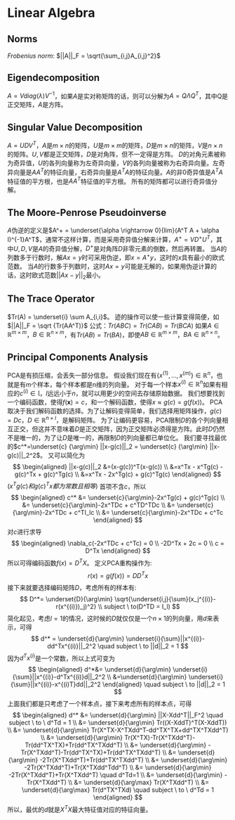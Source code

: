 # Linear Algebra

## Norms

$Frobenius \ norm$: $||A||_F = \sqrt{\sum_{i,j}A_{i,j}^2}$

## Eigendecomposition

$A = V diag(\lambda)V^{-1}$，如果$A$是实对称矩阵的话，则可以分解为$A = Q \Lambda Q^T$，其中Q是正交矩阵，$A$是方阵。

## Singular Value Decomposition

$A=UDV^T$，$A$是$m \times n$的矩阵，$U$是$m \times m$的矩阵，$D$是$m \times n$的矩阵，$V$是$n \times n$的矩阵。$U,V$都是正交矩阵，$D$是对角阵，但不一定得是方阵。
$D$的对角元素被称为奇异值，$U$的各列向量称为左奇异向量，$V$的各列向量被称为右奇异向量。左奇异向量是$AA^T$的特征向量，右奇异向量是$A^TA$的特征向量。$A$的非0奇异值是$A^TA$特征值的平方根，也是$AA^T$特征值的平方根。
所有的矩阵都可以进行奇异值分解。

## The Moore-Penrose Pseudoinverse

$A$伪逆的定义是$A^+ = \underset{\alpha \rightarrow 0}{lim}(A^T A + \alpha I)^{-1}A^T$，通常不这样计算，而是采用奇异值分解来计算，$A^+ = V D^+ U^T$，其中$U,D,V$是$A$的奇异值分解，$D^+$是对角阵$D$非零元素的倒数，然后再转置。
当$A$的列数多于行数时，解$Ax=y$时可采用伪逆，即$x=A^+ y$，这时的$x$具有最小的欧式范数。
当$A$的行数多于列数时，这时$Ax=y$可能是无解的，如果用伪逆计算的话，这时欧式范数$||Ax-y||_2$最小。

## The Trace Operator

$Tr(A) = \underset{i} \sum A_{i,i}$。
迹的操作可以使一些计算变得简便，如$||A||_F = \sqrt {Tr(AA^T)}$
公式：$Tr(ABC) = Tr(CAB) = Tr(BCA)$
如果$A \in \mathbb{R}^{m \times m}$，$B \in \mathbb{R}^{n \times m}$，有$Tr(AB) = Tr(BA)$，即使$AB \in \mathbb{R}^{m \times m}$，$BA \in \mathbb{R}^{n \times n}$。

## Principal Components Analysis

PCA是有损压缩，会丢失一部分信息。
假设我们现在有$\lbrace x^{(1)}, ..., x^{(m)} \rbrace \in \mathbb{R}^n$，也就是有$m$个样本，每个样本都是n维的列向量。
对于每一个样本$x^{(i)} \in \mathbb{R}^n$如果有相应的$c^{(i)} \in \mathbb{l}$，$l$远远小于$n$，就可以用更少的空间去存储原始数据。
我们想要找到一个编码函数，使得$f(\pmb{x})=c$，和一个解码函数，使得$x \approx g(c)=g(f(x))$。
PCA取决于我们解码函数的选择。为了让解码变得简单，我们选择用矩阵操作，$g(c)=Dc$，$D \in \mathbb{R}^{n \times l}$，是解码矩阵。
为了让编码更容易，PCA限制$D$的各个列向量相互正交，但这并不意味着$D$是正交矩阵，因为正交矩阵必须得是方阵。此时$D$仍然不是唯一的，为了让$D$是唯一的，再限制$D$的列向量都已单位化。
我们要寻找最优的$c^*=\underset{c} {\arg\min} ||x-g(c)||_2 = \underset{c} {\arg\min} ||x-g(c)||_2^2$。
又可以简化为
$$
\begin{aligned}
||x-g(c)||_2 &=(x-g(c))^T(x-g(c)) \\
&=x^Tx - x^Tg(c) - g(c)^Tx + g(c)^Tg(c) \\
&=x^Tx - 2x^Tg(c) + g(c)^Tg(c)
\end{aligned}
$$
$(x^Tg(c)和g(c)^Tx都为常数且相等)$
首项不含$c$，所以
$$
\begin{aligned}
c^* &= \underset{c}{\arg\min}-2x^Tg(c) + g(c)^Tg(c) \\
&= \underset{c}{\arg\min}-2x^TDc + c^TD^TDc \\
&= \underset{c}{\arg\min}-2x^TDc + c^TI_lc \\
&= \underset{c}{\arg\min}-2x^TDc + c^Tc
\end{aligned}
$$
对$c$进行求导
$$
\begin{aligned}
\nabla_c(-2x^TDc + c^Tc) = 0 \\
-2D^Tx + 2c = 0 \\
c = D^Tx
\end{aligned}
$$
所以可得编码函数$f(x)=D^TX$。
定义PCA重构操作为:
$$
r(x) = g(f(x)) = DD^Tx
$$
接下来就要选择编码矩阵$D$，考虑所有的样本有:
$$
D^*= \underset{D}{\arg\min} \sqrt{\underset{i,j}{\sum}(x_j^{(i)}-r(x^{(i)})_j)^2} \\
subject \ to(D^TD = I_l)
$$
简化起见，考虑$l=1$的情况，这时候的$D$就仅仅是一个$n \times 1$的列向量，用$d$来表示，可得
$$
d^* = \underset{d}{\arg\min} \underset{i}{\sum}||x^{(i)}-dd^Tx^{(i)}||_2^2 \quad subject \ to ||d||_2 = 1
$$
因为$d^Tx^{(i)}$是一个常数，所以上式可变为
$$
\begin{aligned}
d^*&= \underset{d}{\arg\min} \underset{i}{\sum}||x^{(i)}-d^Tx^{(i)}d||_2^2  \\
&=\underset{d}{\arg\min} \underset{i}{\sum}||x^{(i)}-x^{(i)T}dd||_2^2
\end{aligned} \quad subject \ to ||d||_2 = 1
$$
上面我们都是只考虑了一个样本点，接下来考虑所有的样本点，可得
$$
\begin{aligned}
d^* &= \underset{d}{\arg\min} ||X-Xdd^T||_F^2 \quad subject \ to \ d^Td = 1 \\
&= \underset{d}{\arg\min} Tr((X-XddT)^T(X-XddT)) \\
&= \underset{d}{\arg\min} Tr(X^TX-X^TXdd^T-dd^TX^TX+dd^TX^TXdd^T) \\
&= \underset{d}{\arg\min} Tr(X^TX)-Tr(X^TXdd^T)-Tr(dd^TX^TX)+Tr(dd^TX^TXdd^T) \\
&= \underset{d}{\arg\min} -Tr(X^TXdd^T)-Tr(dd^TX^TX)+Tr(dd^TX^TXdd^T) \\
&= \underset{d}{\arg\min} -2Tr(X^TXdd^T)+Tr(dd^TX^TXdd^T) \\
&= \underset{d}{\arg\min} -2Tr(X^TXdd^T)+Tr(X^TXdd^Tdd^T) \\
&= \underset{d}{\arg\min} -2Tr(X^TXdd^T)+Tr(X^TXdd^T) \quad d^Td=1 \\
&= \underset{d}{\arg\min} -Tr(X^TXdd^T) \\
&= \underset{d}{\arg\max} Tr(X^TXdd^T) \\
&= \underset{d}{\arg\max} Tr(d^TX^TXd) \quad subject \ to \ d^Td = 1
\end{aligned}
$$
所以，最优的$d$就是$X^TX$最大特征值对应的特征向量。
